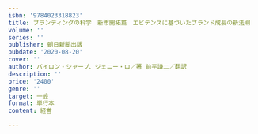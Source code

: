 ```yaml
---
isbn: '9784023318823'
title: ブランディングの科学　新市開拓篇　エビデンスに基づいたブランド成長の新法則
volume: ''
series: ''
publisher: 朝日新聞出版
pubdate: '2020-08-20'
cover: ''
author: パイロン・シャープ、ジェニー・ロ／著 前平謙二／翻訳
description: ''
price: '2400'
genre: ''
target: 一般
format: 単行本
content: 経営

---
```

